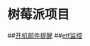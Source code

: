 # 树莓派项目

##[开机邮件提醒](https://github.com/chenwingsing/Raspberry/tree/email_notify)
##[etf监控](https://github.com/chenwingsing/Raspberry/tree/etf_monitor)

